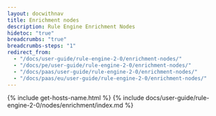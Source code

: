 ```yaml
---
layout: docwithnav
title: Enrichment nodes
description: Rule Engine Enrichment Nodes
hidetoc: "true"
breadcrumbs: "true"
breadcrumbs-steps: "1"
redirect_from:
  - "/docs/user-guide/rule-engine-2-0/enrichment-nodes/"
  - "/docs/pe/user-guide/rule-engine-2-0/enrichment-nodes/"
  - "/docs/paas/user-guide/rule-engine-2-0/enrichment-nodes/"
  - "/docs/paas/eu/user-guide/rule-engine-2-0/enrichment-nodes/"
---
```


{% include get-hosts-name.html %}
{% include docs/user-guide/rule-engine-2-0/nodes/enrichment/index.md %}
